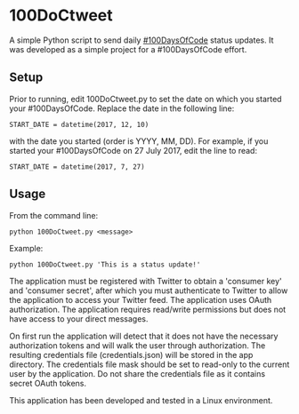 # 100DoCtweet

A simple Python script to send daily [#100DaysOfCode](http://www.100daysofcode.com/) status updates. It was developed as a simple project for a #100DaysOfCode effort.

## Setup

Prior to running, edit 100DoCtweet.py to set the date on which you started your #100DaysOfCode. Replace the date in the following line:

`START_DATE = datetime(2017, 12, 10)`

with the date you started (order is YYYY, MM, DD). For example, if you started your #100DaysOfCode on 27 July 2017, edit the line to read:

`START_DATE = datetime(2017, 7, 27)`

## Usage

From the command line:

`python 100DoCtweet.py <message>`

Example:

`python 100DoCtweet.py 'This is a status update!'`

The application must be registered with Twitter to obtain a 'consumer key' and 'consumer secret', after which you must authenticate to Twitter to allow the application to access your Twitter feed. The application uses OAuth authorization. The application requires read/write permissions but does not have access to your direct messages.

On first run the application will detect that it does not have the necessary authorization tokens and will walk the user through authorization. The resulting credentials file (credentials.json) will be stored in the app directory. The credentials file mask should be set to read-only to the current user by the application. Do not share the credentials file as it contains secret OAuth tokens.

This application has been developed and tested in a Linux environment.
